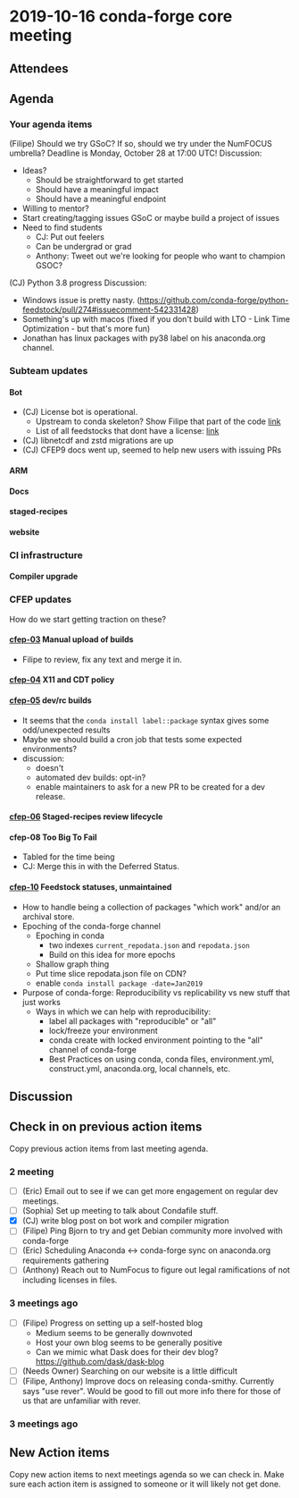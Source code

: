 # 2019-10-16 conda-forge core meeting 

## Attendees

## Agenda

### Your agenda items
(Filipe) Should we try GSoC? If so, should we try under the NumFOCUS umbrella? Deadline is Monday, October 28 at 17:00 UTC!
Discussion: 
* Ideas?
    * Should be straightforward to get started
    * Should have a meaningful impact
    * Should have a meaningful endpoint
* Willing to mentor?
* Start creating/tagging issues GSoC or maybe build a project of issues
* Need to find students
    * CJ: Put out feelers
    * Can be undergrad or grad
    * Anthony: Tweet out we're looking for people who want to champion  GSOC?

(CJ) Python 3.8 progress
Discussion:
* Windows issue is pretty nasty. (https://github.com/conda-forge/python-feedstock/pull/274#issuecomment-542331428)
* Something's up with macos (fixed if you don't build with LTO - Link Time Optimization - but that's more fun)
* Jonathan has linux packages with py38 label on his anaconda.org channel.

### Subteam updates

#### Bot
- (CJ) License bot is operational.
    - Upstream to conda skeleton? Show Filipe that part of the code [link](https://github.com/regro/cf-scripts/blob/master/conda_forge_tick/migrators.xsh#L99)
    - List of all feedstocks that dont have a license: [link](https://github.com/regro/cf-graph-countyfair/blob/master/status/unlicensed.json)
- (CJ) libnetcdf and zstd migrations are up
- (CJ) CFEP9 docs went up, seemed to help new users with issuing PRs

#### ARM

#### Docs

#### staged-recipes

#### website

### CI infrastructure

#### Compiler upgrade

### CFEP updates
How do we start getting traction on these?

#### [cfep-03](https://github.com/conda-forge/conda-forge-enhancement-proposals/pull/5) Manual upload of builds
* Filipe to review, fix any text and merge it in.

#### [cfep-04](https://github.com/conda-forge/conda-forge-enhancement-proposals/pull/7) X11 and CDT policy

#### [cfep-05](https://github.com/conda-forge/conda-forge-enhancement-proposals/pull/3) dev/rc builds
- It seems that the `conda install label::package` syntax gives some odd/unexpected results
- Maybe we should build a cron job that tests some expected environments?
- discussion:
    - doesn't 
    - automated dev builds: opt-in?
    - enable maintainers to ask for a new PR to be created for a dev release.

#### [cfep-06](https://github.com/conda-forge/conda-forge-enhancement-proposals/pull/9) Staged-recipes review lifecycle

#### cfep-08 Too Big To Fail
- Tabled for the time being
- CJ: Merge this in with the Deferred Status.

#### [cfep-10](https://github.com/conda-forge/conda-forge-enhancement-proposals/pull/15) Feedstock statuses, unmaintained
- How to handle being a collection of packages "which work" and/or an archival store.
- Epoching of the conda-forge channel
    - Epoching in conda
        - two indexes `current_repodata.json` and `repodata.json`
        - Build on this idea for more epochs
    - Shallow graph thing
    - Put time slice repodata.json file on CDN?
    - enable `conda install package -date=Jan2019`
- Purpose of conda-forge: Reproducibility vs replicability vs new stuff that just works
    - Ways in which we can help with reproducibility:
        - label all packages with "reproducible" or "all"
        - lock/freeze your environment
        - conda create with locked environment pointing to the "all" channel of conda-forge
        - Best Practices on using conda, conda files, environment.yml, construct.yml, anaconda.org, local channels, etc.


## Discussion

## Check in on previous action items
Copy previous action items from last meeting agenda.


### 2 meeting

* [ ] (Eric) Email out to see if we can get more engagement on regular dev meetings. 
* [ ] (Sophia) Set up meeting to talk about Condafile stuff.
* [x] (CJ) write blog post on bot work and compiler migration
* [ ] (Filipe) Ping Bjorn to try and get Debian community more involved with conda-forge
* [ ] (Eric) Scheduling Anaconda <-> conda-forge sync on anaconda.org requirements gathering
* [ ] (Anthony) Reach out to NumFocus to figure out legal ramifications of not including licenses in files.

### 3 meetings ago
* [ ] (Filipe) Progress on setting up a self-hosted blog
    * Medium seems to be generally downvoted
    * Host your own blog seems to be generally positive
    * Can we mimic what Dask does for their dev blog? https://github.com/dask/dask-blog
* [ ] (Needs Owner) Searching on our website is a little difficult
* [ ] (Filipe, Anthony) Improve docs on releasing conda-smithy. Currently says "use rever". Would be good to fill out more info there for those of us that are unfamiliar with rever.

### 3 meetings ago


## New Action items
Copy new action items to next meetings agenda so we can check in. 
Make sure each action item is assigned to someone or it will likely not get done.


